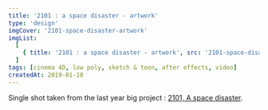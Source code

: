 ```yaml
---
title: '2101 : a space disaster - artwork'
type: 'design'
imgCover: '2101-space-disaster-artwork'
imgList:
  [
    { title: '2101 : a space disaster - artwork', src: '2101-space-disaster-artwork_1' },
  ]
tags: [cinema 4D, low poly, sketch & toon, after effects, video]
createdAt: 2019-01-18
---
```

Single shot taken from the last year big project : [2101, A space disaster](https://vimeo.com/296583932).
<!--more-->